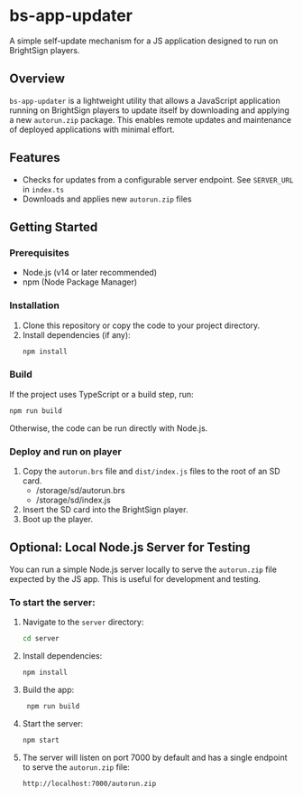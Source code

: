 # bs-app-updater

A simple self-update mechanism for a JS application designed to run on BrightSign players.

## Overview

`bs-app-updater` is a lightweight utility that allows a JavaScript application running on BrightSign players to update itself by downloading and applying a new `autorun.zip` package. This enables remote updates and maintenance of deployed applications with minimal effort.

## Features
- Checks for updates from a configurable server endpoint. See `SERVER_URL` in `index.ts`
- Downloads and applies new `autorun.zip` files

## Getting Started

### Prerequisites
- Node.js (v14 or later recommended)
- npm (Node Package Manager)

### Installation
1. Clone this repository or copy the code to your project directory.
2. Install dependencies (if any):
   ```sh
   npm install
   ```

### Build
If the project uses TypeScript or a build step, run:
```sh
npm run build
```
Otherwise, the code can be run directly with Node.js.

### Deploy and run on player
1. Copy the `autorun.brs` file and `dist/index.js` files to the root of an SD card.
   - /storage/sd/autorun.brs
   - /storage/sd/index.js
2. Insert the SD card into the BrightSign player.
3. Boot up the player.

## Optional: Local Node.js Server for Testing

You can run a simple Node.js server locally to serve the `autorun.zip` file expected by the JS app. This is useful for development and testing.

### To start the server:
1. Navigate to the `server` directory:
   ```sh
   cd server
   ```
2. Install dependencies:
   ```sh
   npm install
   ```
3. Build the app:
   ```sh
    npm run build
   ```
4. Start the server:
   ```sh
   npm start
   ```
5. The server will listen on port 7000 by default and has a single endpoint to serve the `autorun.zip` file:
   ```
   http://localhost:7000/autorun.zip
   ```
